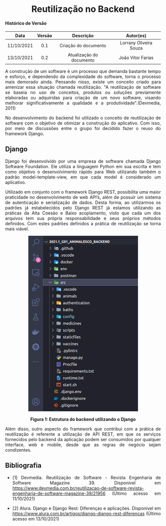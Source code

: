 # <center> Reutilização no Backend

#### Histórico de Versão
|    Data    | Versão | Descrição            | Autor(es)       |
| :--------: | :----: | :------------------: | :-------------: |
| 11/10/2021 |  0.1   | Criação do documento | Lorrany Oliveira Souza |
| 13/10/2021 |  0.2   | Atualização do documento | João Vitor Farias |



<div align="justify">

A construção de um software é um processo que demanda bastante tempo e esforço, e dependendo da complexidade do software, torna o processo mais demorado ainda. Pensando nisso, existe um conceito criado para amenizar essa situação chamada reutilização. "A reutilização de software se baseia no uso de conceitos, produtos ou soluções previamente elaboradas ou adquiridas para criação de um novo software, visando melhorar significativamente a qualidade e a produtividade".(Devmedia, 2011)

No desenvolvimento do backend foi utilizado o conceito de reutilização de software com o objetivo de otimizar a construção do aplicativo. Com isso, por meio de discussões entre o grupo foi decidido fazer o reuso do framework Django.

## Django

Django foi desenvolvido por uma empresa de software chamada Django Software Foundation. Ele utiliza a linguagem Python em sua escrita e tem como objetivo o desenvolvimento rápido para Web utilizando também o padrão model-template-view, em que cada model é considerado um aplicativo.

Utilizado em conjunto com o framework Django REST, possibilita uma maior praticidade no desenvolvimento de web API’s, além de possuir um sistema de autenticação e serialização de dados. Desta forma, ao utilizarmos os padrões já estabelecidos pelo Django REST já estamos utilizando as práticas da Alta Coesão e Baixo acoplamento, visto que cada um dos arquivos tem sua própria responsabilidade e seus próprios métodos definidos. Com estes padrões definidos a prática de reutilização se torna mais viável.

<p align='center'>
  <img src='https://raw.githubusercontent.com/UnBArqDsw2021-1/2021.1_G01_Animalesco_docs/main/docs/assets/pages/back-reuse/estruturaback.png'>
  <figcaption align='center'>
      <b>Figura 1: Estrutura do backend utilizando o Django</b>
      <br>
  </figcaption>
</p>

Além disso, outro aspecto do framework que contribui com a prática de reutilização é referente a utilização de API REST, em que os serviços fornecidos pelo backend da aplicação podem ser consumidos por qualquer interface, web e mobile, desde que as regras de negócio sejam condizentes. 

## Bibliografia

* [1] Devmedia. Reutilização de Software - Revista Engenharia de Software Magazine 39. Disponível em <https://www.devmedia.com.br/reutilizacao-de-software-revista-engenharia-de-software-magazine-39/21956> (Último acesso em 11/10/2021)

* [2] Alura. Django e Django Rest: Diferenças e aplicações. Disponível em <https://www.alura.com.br/artigos/django-django-rest-diferencas> (Último acesso em 13/10/2021)

</div>
